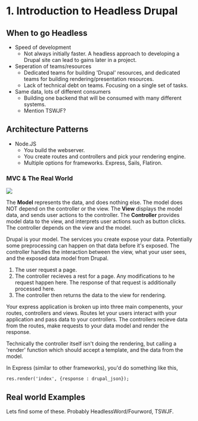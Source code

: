 # 1. Introduction to Headless Drupal

## When to go Headless
- Speed of development
	- Not always initially faster. A headless approach to developing a Drupal site can lead to gains later in a project.
- Seperation of teams/resources
	- Dedicated teams for building 'Drupal' resources, and dedicated teams for building rendering/presentation resources.
    - Lack of technical debt on teams. Focusing on a single set of tasks.
- Same data, lots of different consumers
	- Building one backend that will be consumed with many different systems.
    - Mention TSWJF?

## Architecture Patterns
- Node.JS
	- You build the webserver.
    - You create routes and controllers and pick your rendering engine.
    - Multiple options for frameworks. Express, Sails, Flatiron.

### MVC & The Real World

![](http://itgcom.wpengine.netdna-cdn.com/wp-content/uploads3/2013/03/The-Real-World-Los-Angeles.jpg)

The **Model** represents the data, and does nothing else. The model does NOT depend on the controller or the view. The **View** displays the model data, and sends user actions to the controller. The **Controller** provides model data to the view, and interprets user actions such as button clicks. The controller depends on the view and the model.

Drupal is your model. The services you create expose your data. Potentially some preprocessing can happen on that data before it's exposed. The controller handles the interaction between the view, what your user sees, and the exposed data model from Drupal. 

1. The user request a page.
2. The controller recieves a rest for a page. Any modifications to he request happen here. The response of that request is additionally processed here. 
3. The controller then returns the data to the view for rendering.
        
Your express application is broken up into three main compenents,  your routes, controllers and views. Routes let your users interact with your application and pass data to your controllers. The controllers recieve data from the routes, make requests to your data model and render the response.

Technically the controller itself isn't doing the rendering, but calling a 'render' function which should accept a template, and the data from the model. 

In Express (similar to other frameworks), you'd do something like this, 
	
    res.render('index', {response : drupal_json});

## Real world Examples

Lets find some of these. Probably HeadlessWord/Fourword, TSWJF.

